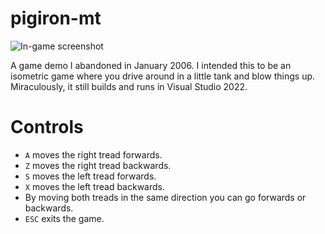 # pigiron-mt

![In-game screenshot](https://github.com/ebeeton/pigiron-mt/assets/images/screenshot.png)

A game demo I abandoned in January 2006. I intended this to be an isometric game
where you drive around in a little tank and blow things up. Miraculously, it
still builds and runs in Visual Studio 2022.

# Controls

- `A` moves the right tread forwards.
- `Z` moves the right tread backwards.
- `S` moves the left tread forwards.
- `X` moves the left tread backwards.
- By moving both treads in the same direction you can go forwards or backwards.
- `ESC` exits the game.
